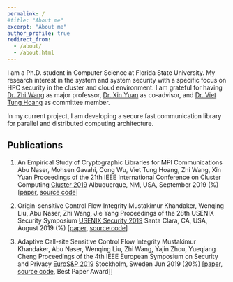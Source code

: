 ```yaml
---
permalink: /
#title: "About me"
excerpt: "About me"
author_profile: true
redirect_from: 
  - /about/
  - /about.html
---
```


I am a Ph.D. student in Computer Science at Florida State University. My research interest in the system and system security with a specific focus on HPC security in the cluster and cloud environment. I am grateful for having [Dr. Zhi Wang](https://www.cs.fsu.edu/~zwang/) as major professor, [Dr. Xin Yuan](https://www.cs.fsu.edu/~xyuan/) as co-advisor, and [Dr. Viet Tung Hoang](https://www.cs.fsu.edu/~tvhoang/) as committee member.

In my current project, I am developing a secure fast communication library for parallel and distributed computing architecture.

## Publications

1. An Empirical Study of Cryptographic Libraries for MPI Communications 
 Abu Naser, Mohsen Gavahi, Cong Wu, Viet Tung Hoang, Zhi Wang, Xin Yuan
 Proceedings of the 21th IEEE International Conference on Cluster Computing [Cluster 2019](https://clustercomp.org/2019/)
 Albuquerque, NM, USA, September 2019 (%) [[paper](https://www.cs.fsu.edu/~zwang/files/cluster9.pdf), [source code](https://github.com/abu-naser/Encrypted-MPI-Communication)] 

 2. Origin-sensitive Control Flow Integrity 
   Mustakimur Khandaker, Wenqing Liu, Abu Naser, Zhi Wang, Jie Yang
  Proceedings of the 28th USENIX Security Symposium [USENIX Security 2019](https://www.usenix.org/conference/usenixsecurity19)
  Santa Clara, CA, USA, August 2019 (%) [[paper](https://www.cs.fsu.edu/~zwang/files/usenixsec19.pdf), [source code](https://github.com/mustakcsecuet/OS-CFI)] 

  3. Adaptive Call-site Sensitive Control Flow Integrity
    Mustakimur Khandaker, Abu Naser, Wenqing Liu, Zhi Wang, Yajin Zhou, Yueqiang Cheng
    Proceedings of the 4th IEEE European Symposium on Security and Privacy [EuroS&P 2019](https://www.ieee-security.org/TC/EuroSP2019/)
    Stockholm, Sweden Jun 2019 (20%) [[paper](https://www.cs.fsu.edu/~zwang/files/eurosp19.pdf), [source code](https://github.com/mustakcsecuet/CFI-LB), Best Paper Award]] 